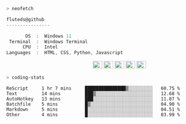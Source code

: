 ```zsh
> neofetch
```

<!--align="left" src="https://github.com/fluteds.png" alt="logo.png" width="200"/>-->

```csharp
fluteds@github
----------------

       OS  :  Windows 11
 Terminal  :  Windows Terminal
      CPU  :  Intel
Languages  :  HTML, CSS, Python, Javascript
```

<p align="left">
  &nbsp; &nbsp; &nbsp; &nbsp; &nbsp;&nbsp; &nbsp; &nbsp; &nbsp; &nbsp;&nbsp; &nbsp; &nbsp; &nbsp; &nbsp; &nbsp; &nbsp; &nbsp; &nbsp; &nbsp; &nbsp;&nbsp; &nbsp; &nbsp; &nbsp; &nbsp;&nbsp; &nbsp; &nbsp; &nbsp; &nbsp;
  <img alt="#474342" src="https://via.placeholder.com/15/ADBAC7/000000?text=+" width="25" height="20" />
  <img alt="#fbedf6" src="https://via.placeholder.com/15/6CB6FF/000000?text=+" width="25" height="20" />
  <img alt="#c9594d" src="https://via.placeholder.com/15/F47067/000000?text=+" width="25" height="20" />
  <img alt="#f8b9b2" src="https://via.placeholder.com/15/DCBDFB/000000?text=+" width="25" height="20" />
  <img alt="#f8b9b2" src="https://via.placeholder.com/15/57ab5a/000000?text=+" width="25" height="20" />
</p>

```zsh
> coding-stats
```

<!--START_SECTION:waka-->

```text
ReScript     1 hr 7 mins     ███████████████▒░░░░░░░░░   60.75 %
Text         14 mins         ███▒░░░░░░░░░░░░░░░░░░░░░   12.68 %
AutoHotkey   13 mins         ███░░░░░░░░░░░░░░░░░░░░░░   11.87 %
Batchfile    5 mins          █▒░░░░░░░░░░░░░░░░░░░░░░░   04.90 %
Markdown     5 mins          █░░░░░░░░░░░░░░░░░░░░░░░░   04.51 %
Other        4 mins          █░░░░░░░░░░░░░░░░░░░░░░░░   03.99 %
```

<!--END_SECTION:waka-->
